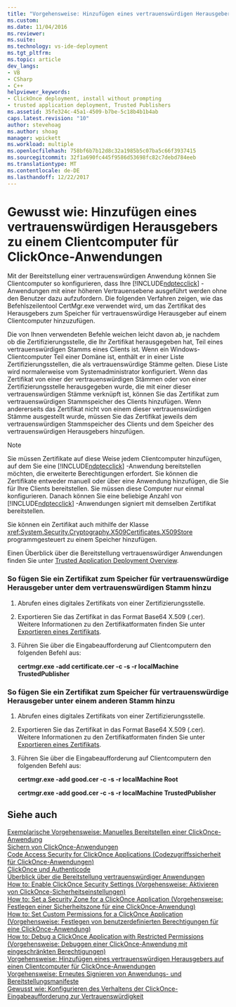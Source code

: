 ```yaml
---
title: "Vorgehensweise: Hinzufügen eines vertrauenswürdigen Herausgebers auf einen Clientcomputer für ClickOnce-Anwendungen | Microsoft Docs"
ms.custom: 
ms.date: 11/04/2016
ms.reviewer: 
ms.suite: 
ms.technology: vs-ide-deployment
ms.tgt_pltfrm: 
ms.topic: article
dev_langs:
- VB
- CSharp
- C++
helpviewer_keywords:
- ClickOnce deployment, install without prompting
- trusted application deployment, Trusted Publishers
ms.assetid: 35fe324c-45a1-4509-b7be-5c18b4b1b4ab
caps.latest.revision: "10"
author: stevehoag
ms.author: shoag
manager: wpickett
ms.workload: multiple
ms.openlocfilehash: 758bf6b7b12d8c32a1985b5c07ba5c66f3937415
ms.sourcegitcommit: 32f1a690fc445f9586d53698fc82c7debd784eeb
ms.translationtype: MT
ms.contentlocale: de-DE
ms.lasthandoff: 12/22/2017
---
```

# <a name="how-to-add-a-trusted-publisher-to-a-client-computer-for-clickonce-applications"></a>Gewusst wie: Hinzufügen eines vertrauenswürdigen Herausgebers zu einem Clientcomputer für ClickOnce-Anwendungen
Mit der Bereitstellung einer vertrauenswürdigen Anwendung können Sie Clientcomputer so konfigurieren, dass Ihre [!INCLUDE[ndptecclick](../deployment/includes/ndptecclick_md.md)] -Anwendungen mit einer höheren Vertrauensebene ausgeführt werden ohne den Benutzer dazu aufzufordern. Die folgenden Verfahren zeigen, wie das Befehlszeilentool CertMgr.exe verwendet wird, um das Zertifikat des Herausgebers zum Speicher für vertrauenswürdige Herausgeber auf einem Clientcomputer hinzuzufügen.  
  
 Die von Ihnen verwendeten Befehle weichen leicht davon ab, je nachdem ob die Zertifizierungsstelle, die Ihr Zertifikat herausgegeben hat, Teil eines vertrauenswürdigen Stamms eines Clients ist. Wenn ein Windows-Clientcomputer Teil einer Domäne ist, enthält er in einer Liste Zertifizierungsstellen, die als vertrauenswürdige Stämme gelten. Diese Liste wird normalerweise vom Systemadministrator konfiguriert. Wenn das Zertifikat von einer der vertrauenswürdigen Stämmen oder von einer Zertifizierungsstelle herausgegeben wurde, die mit einer dieser vertrauenswürdigen Stämme verknüpft ist, können Sie das Zertifikat zum vertrauenswürdigen Stammspeicher des Clients hinzufügen. Wenn andererseits das Zertifikat nicht von einem dieser vertrauenswürdigen Stämme ausgestellt wurde, müssen Sie das Zertifikat jeweils dem vertrauenswürdigen Stammspeicher des Clients und dem Speicher des vertrauenswürdigen Herausgebers hinzufügen.  
  
> [!NOTE]
>  Sie müssen Zertifikate auf diese Weise jedem Clientcomputer hinzufügen, auf dem Sie eine [!INCLUDE[ndptecclick](../deployment/includes/ndptecclick_md.md)] -Anwendung bereitstellen möchten, die erweiterte Berechtigungen erfordert. Sie können die Zertifikate entweder manuell oder über eine Anwendung hinzufügen, die Sie für Ihre Clients bereitstellen. Sie müssen diese Computer nur einmal konfigurieren. Danach können Sie eine beliebige Anzahl von [!INCLUDE[ndptecclick](../deployment/includes/ndptecclick_md.md)] -Anwendungen signiert mit demselben Zertifikat bereitstellen.  
  
 Sie können ein Zertifikat auch mithilfe der Klasse <xref:System.Security.Cryptography.X509Certificates.X509Store> programmgesteuert zu einem Speicher hinzufügen.  
  
 Einen Überblick über die Bereitstellung vertrauenswürdiger Anwendungen finden Sie unter [Trusted Application Deployment Overview](../deployment/trusted-application-deployment-overview.md).  
  
### <a name="to-add-a-certificate-to-the-trusted-publishers-store-under-the-trusted-root"></a>So fügen Sie ein Zertifikat zum Speicher für vertrauenswürdige Herausgeber unter dem vertrauenswürdigen Stamm hinzu  
  
1.  Abrufen eines digitales Zertifikats von einer Zertifizierungsstelle.  
  
2.  Exportieren Sie das Zertifikat in das Format Base64 X.509 (.cer). Weitere Informationen zu den Zertifikatformaten finden Sie unter [Exportieren eines Zertifikats](http://go.microsoft.com/fwlink/?LinkId=164793).  
  
3.  Führen Sie über die Eingabeaufforderung auf Clientcomputern den folgenden Befehl aus:  
  
     **certmgr.exe -add certificate.cer -c -s -r localMachine TrustedPublisher**  
  
### <a name="to-add-a-certificate-to-the-trusted-publishers-store-under-a-different-root"></a>So fügen Sie ein Zertifikat zum Speicher für vertrauenswürdige Herausgeber unter einem anderen Stamm hinzu  
  
1.  Abrufen eines digitales Zertifikats von einer Zertifizierungsstelle.  
  
2.  Exportieren Sie das Zertifikat in das Format Base64 X.509 (.cer). Weitere Informationen zu den Zertifikatformaten finden Sie unter [Exportieren eines Zertifikats](http://go.microsoft.com/fwlink/?LinkId=164793).  
  
3.  Führen Sie über die Eingabeaufforderung auf Clientcomputern den folgenden Befehl aus:  
  
     **certmgr.exe -add good.cer -c -s -r localMachine Root**  
  
     **certmgr.exe -add good.cer -c -s -r localMachine TrustedPublisher**  
  
## <a name="see-also"></a>Siehe auch  
 [Exemplarische Vorgehensweise: Manuelles Bereitstellen einer ClickOnce-Anwendung](../deployment/walkthrough-manually-deploying-a-clickonce-application.md)   
 [Sichern von ClickOnce-Anwendungen](../deployment/securing-clickonce-applications.md)   
 [Code Access Security for ClickOnce Applications (Codezugriffssicherheit für ClickOnce-Anwendungen)](../deployment/code-access-security-for-clickonce-applications.md)   
 [ClickOnce und Authenticode](../deployment/clickonce-and-authenticode.md)   
 [Überblick über die Bereitstellung vertrauenswürdiger Anwendungen](../deployment/trusted-application-deployment-overview.md)   
 [How to: Enable ClickOnce Security Settings (Vorgehensweise: Aktivieren von ClickOnce-Sicherheitseinstellungen)](../deployment/how-to-enable-clickonce-security-settings.md)   
 [How to: Set a Security Zone for a ClickOnce Application (Vorgehensweise: Festlegen einer Sicherheitszone für eine ClickOnce-Anwendung)](../deployment/how-to-set-a-security-zone-for-a-clickonce-application.md)   
 [How to: Set Custom Permissions for a ClickOnce Application (Vorgehensweise: Festlegen von benutzerdefinierten Berechtigungen für eine ClickOnce-Anwendung)](../deployment/how-to-set-custom-permissions-for-a-clickonce-application.md)   
 [How to: Debug a ClickOnce Application with Restricted Permissions (Vorgehensweise: Debuggen einer ClickOnce-Anwendung mit eingeschränkten Berechtigungen)](../deployment/how-to-debug-a-clickonce-application-with-restricted-permissions.md)   
 [Vorgehensweise: Hinzufügen eines vertrauenswürdigen Herausgebers auf einen Clientcomputer für ClickOnce-Anwendungen](../deployment/how-to-add-a-trusted-publisher-to-a-client-computer-for-clickonce-applications.md)   
 [Vorgehensweise: Erneutes Signieren von Anwendungs- und Bereitstellungsmanifeste](../deployment/how-to-re-sign-application-and-deployment-manifests.md)   
 [Gewusst wie: Konfigurieren des Verhaltens der ClickOnce-Eingabeaufforderung zur Vertrauenswürdigkeit](../deployment/how-to-configure-the-clickonce-trust-prompt-behavior.md)
